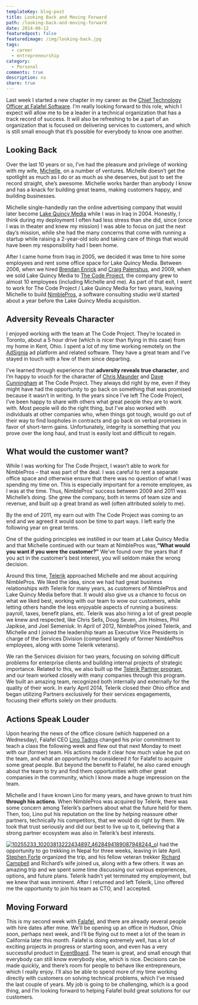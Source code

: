 ```yaml
---
templateKey: blog-post
title: Looking Back and Moving Forward
path: /looking-back-and-moving-forward
date: 2014-06-12
featuredpost: false
featuredimage: /img/looking-back.jpg
tags:
  - career
  - entrepreneurship
category:
  - Personal
comments: true
description: na
share: true
---
```

Last week I started a new chapter in my career as the [Chief Technology Officer at Falafel Software](http://blog.falafel.com/Blogs/ryan-axford/2014/05/23/falafel-hires-chief-technology-officer-steve-smith). I’m really looking forward to this role, which I expect will allow me to be a leader in a technical organization that has a track record of success. It will also be refreshing to be a part of an organization that is focused on delivering services to customers, and which is still small enough that it’s possible for everybody to know one another.

## Looking Back

Over the last 10 years or so, I’ve had the pleasure and privilege of working with my wife, [Michelle](https://www.linkedin.com/profile/view?id=2269368), on a number of ventures. Michelle doesn’t get the spotlight as much as I do or as much as she deserves, but just to set the record straight, she’s awesome. Michelle works harder than anybody I know and has a knack for building great teams, making customers happy, and building businesses.

Michelle single-handedly ran the online advertising company that would later become [Lake Quincy Media](https://web.archive.org/web/20061114012021/http://lakequincy.com) while I was in Iraq in 2004. Honestly, I think during my deployment I often had less stress than she did, since (once I was in theater and knew my mission) I was able to focus on just the next day’s mission, while she had the many concerns that come with running a startup while raising a 2-year-old solo and taking care of things that would have been my responsibility had I been home.

After I came home from Iraq in 2005, we decided it was time to hire some employees and rent some office space for Lake Quincy Media. Between 2006, when we hired [Brendan Enrick](https://www.linkedin.com/in/enrick) and [Craig Palenshus](https://www.linkedin.com/profile/view?id=10933908), and 2009, when we sold Lake Quincy Media to [The Code Project](http://www.codeproject.com/), the company grew to almost 10 employees (including Michelle and me). As part of that exit, I went to work for The Code Project / Lake Quincy Media for two years, leaving Michelle to build [NimblePros](https://web.archive.org/web/20090823073425/http://nimblepros.com), a software consulting studio we’d started about a year before the Lake Quincy Media acquisition.

## Adversity Reveals Character

I enjoyed working with the team at The Code Project. They’re located in Toronto, about a 5 hour drive (which is nicer than flying in this case) from my home in Kent, Ohio. I spent a lot of my time working remotely on the [AdSignia](http://ardalis.com/Lake-Quincy-AdSignia-Announced) ad platform and related software. They have a great team and I’ve stayed in touch with a few of them since departing.

I’ve learned through experience that **adversity reveals true character**, and I’m happy to vouch for the character of [Chris Maunder](https://www.linkedin.com/profile/view?id=1664902) and [Dave Cunningham](https://www.linkedin.com/profile/view?id=396549) at The Code Project. They always did right by me, even if they might have had the opportunity to go back on something that was promised because it wasn’t in writing. In the years since I’ve left The Code Project, I’ve been happy to share with others what great people they are to work with. Most people will do the right thing, but I’ve also worked with individuals at other companies who, when things got tough, would go out of their way to find loopholes in contracts and go back on verbal promises in favor of short-term gains. Unfortunately, integrity is something that you prove over the long haul, and trust is easily lost and difficult to regain.

## What would the customer want?

While I was working for The Code Project, I wasn’t able to work for NimblePros – that was part of the deal. I was careful to rent a separate office space and otherwise ensure that there was no question of what I was spending my time on. This is especially important for a remote employee, as I was at the time. Thus, NimblePros’ success between 2009 and 2011 was Michelle’s doing. She grew the company, both in terms of team size and revenue, and built up a great brand as well (often attributed solely to me).

By the end of 2011, my earn out with The Code Project was coming to an end and we agreed it would soon be time to part ways. I left early the following year on great terms. 

One of the guiding principles we instilled in our team at Lake Quincy Media and that Michelle continued with our team at NimblePros was,**“What would you want if you were the customer?”** We’ve found over the years that if you act in the customer’s best interest, you will seldom make the wrong decision.

Around this time, [Telerik](http://telerik.com/) approached Michelle and me about acquiring NimblePros. We liked the idea, since we had had great business relationships with Telerik for many years, as customers of NimblePros and Lake Quincy Media before that. It would also give us a chance to focus on what we liked best, working with our team to wow our customers, while letting others handle the less enjoyable aspects of running a business: payroll, taxes, benefit plans, etc. Telerik was also hiring a lot of great people we knew and respected, like Chris Sells, Doug Seven, Jim Holmes, Phil Japikse, and Joel Semeniuk. In April of 2012, NimblePros joined Telerik, and Michelle and I joined the leadership team as Executive Vice Presidents in charge of the Services Division (comprised largely of former NimblePros employees, along with some Telerik veterans).

We ran the Services division for two years, focusing on solving difficult problems for enterprise clients and building internal projects of strategic importance. Related to this, we also built up the [Telerik Partner program](http://partners.telerik.com/), and our team worked closely with many companies through this program. We built an amazing team, recognized both internally and externally for the quality of their work. In early April 2014, Telerik closed their Ohio office and began utilizing Partners exclusively for their services engagements, focusing their efforts solely on their products.

## Actions Speak Louder

Upon hearing the news of the office closure (which happened on a Wednesday), Falafel CEO [Lino Tadros](https://www.linkedin.com/profile/view?id=1022835) changed his prior commitment to teach a class the following week and flew out that next Monday to meet with our (former) team. His actions made it clear how much value he put on the team, and what an opportunity he considered it for Falafel to acquire some great people. But beyond the benefit to Falafel, he also cared enough about the team to try and find them opportunities with other great companies in the community, which I know made a huge impression on the team.

Michelle and I have known Lino for many years, and have grown to trust him **through his actions**. When NimblePros was acquired by Telerik, there was some concern among Telerik’s partners about what the future held for them. Then, too, Lino put his reputation on the line by helping reassure other partners, technically his competitors, that we would do right by them. We took that trust seriously and did our best to live up to it, believing that a strong partner ecosystem was also in Telerik’s best interests.

[![10255233_10203813222434897_4628494189087948244_o](https://ardalis.com/wp-content/uploads/Media/Default/Windows-Live-Writer/Looking-Back-and-Moving-Forward_E0A0/10255233_10203813222434897_4628494189087948244_o_2.jpg "10255233_10203813222434897_4628494189087948244_o")](https://ardalis.com/wp-content/uploads/Media/Default/Windows-Live-Writer/Looking-Back-and-Moving-Forward_E0A0/10255233_10203813222434897_4628494189087948244_o_2.jpg)I had the opportunity to go trekking in Nepal for three weeks, leaving in late April. [Stephen Forte](https://www.linkedin.com/profile/view?id=2855) organized the trip, and his fellow veteran trekker [Richard Campbell](https://www.linkedin.com/profile/view?id=909842) and Richard’s wife joined us, along with a few others. It was an amazing trip and we spent some time discussing our various experiences, options, and future plans. Telerik hadn’t yet terminated my employment, but we knew that was imminent. After I returned and left Telerik, Lino offered me the opportunity to join his team as CTO, and I accepted.

## Moving Forward

This is my second week with [Falafel](http://falafel.com/), and there are already several people with hire dates after mine. We’ll be opening up an office in Hudson, Ohio soon, perhaps next week, and I’ll be flying out to meet a lot of the team in California later this month. Falafel is doing extremely well, has a lot of exciting projects in progress or starting soon, and even has a very successful product in [EventBoard](http://falafel.com/store/eventboard/eventboard-conference). The team is great, and small enough that everybody can still know everybody else, which is nice. Decisions can be made quickly, and there’s room for people to behave like entrepreneurs, which I really enjoy. I’ll also be able to spend more of my time working directly with customers on solving technical problems, which I’ve missed the last couple of years. My job is going to be challenging, which is a good thing, and I’m looking forward to helping Falafel build great solutions for our customers.